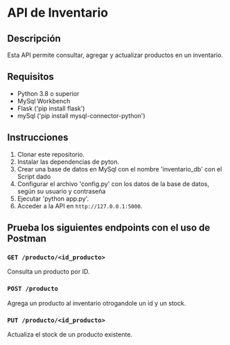 # API de Inventario

## Descripción
Esta API permite consultar, agregar y actualizar productos en un inventario.

## Requisitos
- Python 3.8 o superior
- MySql Workbench
- Flask ('pip install flask')
- mySql ('pip install mysql-connector-python')

## Instrucciones
1. Clonar este repositorio.
2. Instalar las dependencias de pyton.
3. Crear una base de datos en MySql con el nombre 'inventario_db' con el Script dado
4. Configurar el archivo 'config.py' con los datos de la base de datos, según su usuario y contraseña
5. Ejecutar 'python app.py'.
6. Acceder a la API en `http://127.0.0.1:5000`.


## Prueba los siguientes endpoints con el uso de Postman
### `GET /producto/<id_producto>`
Consulta un producto por ID.

### `POST /producto`
Agrega un producto al inventario otrogandole un id y un stock.

### `PUT /producto/<id_producto>`
Actualiza el stock de un producto existente.
